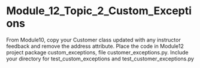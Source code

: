 # Module_12_Topic_2_Custom_Exceptions
From Module10, copy your Customer class updated with any instructor feedback and remove the address attribute. Place the code in Module12 project package custom_exceptions, file customer_exceptions.py. Include your directory for test_custom_exceptions and test_customer_exceptions.py
